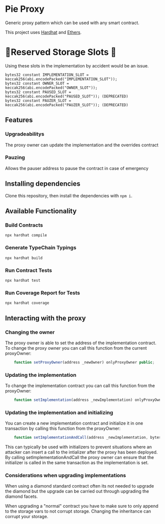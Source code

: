 # Pie Proxy

Generic proxy pattern which can be used with any smart contract.

This project uses [Hardhat](https://hardhat.org/) and [Ethers](https://docs.ethers.io/ethers.js/html/index.html).

# 🚨Reserved Storage Slots 🚨

Using these slots in the implementation by accident would be an issue.

```
bytes32 constant IMPLEMENTATION_SLOT = keccak256(abi.encodePacked("IMPLEMENTATION_SLOT"));
bytes32 constant OWNER_SLOT = keccak256(abi.encodePacked("OWNER_SLOT"));
bytes32 constant PAUSED_SLOT = keccak256(abi.encodePacked("PAUSED_SLOT")); (DEPRECATED)
bytes32 constant PAUZER_SLOT = keccak256(abi.encodePacked("PAUZER_SLOT")); (DEPRECATED)
```

## Features

### Upgradeabilitys

The proxy owner can update the implementation and the overrides contract

### Pauzing

Allows the pauser address to pause the contract in case of emergency

## Installing dependencies

Clone this repository, then install the dependencies with `npm i`.

## Available Functionality

### Build Contracts

`npx hardhat compile`

### Generate TypeChain Typings

`npx hardhat build`

### Run Contract Tests

`npx hardhat test`

### Run Coverage Report for Tests

`npx hardhat coverage`

## Interacting with the proxy

### Changing the owner

The proxy owner is able to set the address of the implementation contract.
To change the proxy owner you can call this function from the current proxyOwner:

```js
    function setProxyOwner(address _newOwner) onlyProxyOwner public;
```

### Updating the implementation

To change the implementation contract you can call this function from the proxyOwner:

```js
    function setImplementation(address _newImplementation) onlyProxyOwner public;
```

### Updating the implementation and initializing

You can create a new implementation contract and initialize it in one transaction by calling this function from the proxyOwner:

```js
    function setImplementationAndCall(address _newImplementation, bytes calldata _data) payable onlyProxyOwner public;
```

This can typically be used with initializers to prevent situations where an attacker can insert a call to the intializer after the proxy has been deployed.
By calling setImplementationAndCall the proxy owner can ensure that the initializer is called in the same transaction as the implementation is set.

### Considerations when upgrading implementations

When using a diamond standard contract often its not needed to upgrade the diamond but the upgrade can be carried out through upgrading the diamond facets.

When upgrading a "normal" contract you have to make sure to only append to the storage vars to not corrupt storage. Changing the inheritance can corrupt your storage.
